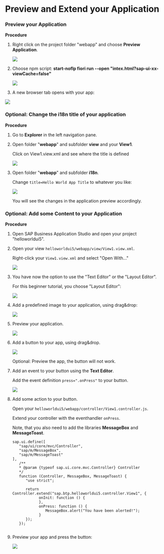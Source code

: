 # Preview and Extend your Application


### Preview your Application 

**Procedure**

1. Right click on the project folder "webapp" and choose **Preview Application**. 

   ![](3_images/3_1_previewapp.png)


2. Choose npm script: **start-noflp fiori run --open "intex.html?sap-ui-xx-viewCache=false"**

   ![](3_images/3_2_startnoflp.png)

3. A new browser tab opens with your app:

  ![](3_images/3_3_app.png)


### Optional: Change the i18n title of your application

**Procedure**

1. Go to **Explorer** in the left navigation pane.

2. Open folder "**webapp**" and subfolder **view** and your **View1**. 

   Click on View1.view.xml and see where the title is defined

   ![](3_images/3_4_view1.png)

3. Open folder "**webapp**" and subfolder **i18n**. 

   Change `title=Hello World App Title` to whatever you like:

   ![](3_images/3_4_view1_i18n.png)

   You will see the changes in the application preview accordingly.



### Optional: Add some Content to your Application

**Procedure**

1. Open SAP Business Application Studio and open your project "helloworldui5".
  
    
2. Open your view `helloworldui5/webapp/view/View1.view.xml`. 

   Right-click your `View1.view.xml` and select "Open With..."

   ![](3_images/3_5_openwith.png)
   

3. You have now the option to use the "Text Editor" or the "Layout Editor".

   For this beginner tutorial, you choose "Layout Editor":

   ![](3_images/3_6_layout_editor.png)



4. Add a predefined image to your application, using drag&drop:

   ![](3_images/3_7_add_image.png)

5. Preview your application.

   ![](3_images/3_8_preview_image.png)

6. Add a button to your app, using drag&drop.

   ![](3_images/3_9_add_button.png)

   Optional: Preview the app, the button will not work.

7. Add an event to your button using the **Text Editor**.

   Add the event definition `press=".onPress"` to your button.

   ![](3_images/3_10_add_event.png)

8. Add some action to your button.

   Open your `helloworldui5/webapp/controller/View1.controller.js`.

   Extend your controller with the eventhandler `onPress`.

   Note, that you also need to add the libraries **MessageBox** and **MessageToast**.
   
   ```
   sap.ui.define([
      "sap/ui/core/mvc/Controller",
      "sap/m/MessageBox",
      "sap/m/MessageToast"
   ],
      /**
      * @param {typeof sap.ui.core.mvc.Controller} Controller
      */
      function (Controller, MessageBox, MessageToast) {
         "use strict";

         return Controller.extend("sap.btp.helloworldui5.controller.View1", {
               onInit: function () {
               },
               onPress: function () {
                  MessageBox.alert("You have been alerted!");
               }    
         });
      });
      
   ```
                                          
                                                       
 9. Preview your app and press the button:
 
    ![](3_images/3_11_alerted.png)
